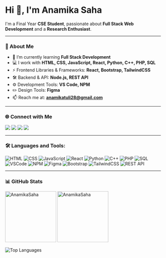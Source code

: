 # Hi 👋, I'm Anamika Saha

I'm a Final Year **CSE Student**, passionate about **Full Stack Web Development** and a **Research Enthusiast**.

---

### 🚀 About Me
- 🌱 I’m currently learning **Full Stack Development**
- 💻 I work with **HTML, CSS, JavaScript, React, Python, C++, PHP, SQL**
- ⚡  Frontend Libraries & Frameworks: **React, Bootstrap, TailwindCSS**
- 🛠️ Backend & API: **Node.js, REST API**
- ⚙️ Development Tools: **VS Code, NPM**
- ✏️ Design Tools: **Figma**
- 📫 Reach me at: **anamikatuli28@gmail.com**

---

### 🌐 Connect with Me
<p align="left">
<a href="https://x.com/AnamikaTuli133" target="blank"><img src="https://img.shields.io/badge/Twitter-1DA1F2?style=for-the-badge&logo=twitter&logoColor=white"/></a>
<a href="https://www.linkedin.com/in/anamika-saha-1a5b90325/" target="blank"><img src="https://img.shields.io/badge/LinkedIn-0077B5?style=for-the-badge&logo=linkedin&logoColor=white"/></a>
<a href="https://www.facebook.com/anamika.saha.131201/" target="blank"><img src="https://img.shields.io/badge/Facebook-1877F2?style=for-the-badge&logo=facebook&logoColor=white"/></a>
<a href="https://www.instagram.com/anamika._.saha/" target="blank"><img src="https://img.shields.io/badge/Instagram-E4405F?style=for-the-badge&logo=instagram&logoColor=white"/></a>
</p>

---

### 🛠️ Languages and Tools:
![HTML](https://img.shields.io/badge/HTML5-E34F26?style=for-the-badge&logo=html5&logoColor=white)
![CSS](https://img.shields.io/badge/CSS3-1572B6?style=for-the-badge&logo=css3&logoColor=white)
![JavaScript](https://img.shields.io/badge/JavaScript-F7DF1E?style=for-the-badge&logo=javascript&logoColor=black)
![React](https://img.shields.io/badge/React-20232A?style=for-the-badge&logo=react&logoColor=61DAFB)
![Python](https://img.shields.io/badge/Python-3776AB?style=for-the-badge&logo=python&logoColor=white)
![C++](https://img.shields.io/badge/C++-00599C?style=for-the-badge&logo=cplusplus&logoColor=white)
![PHP](https://img.shields.io/badge/PHP-777BB4?style=for-the-badge&logo=php&logoColor=white)
![SQL](https://img.shields.io/badge/MySQL-4479A1?style=for-the-badge&logo=mysql&logoColor=white)
![VSCode](https://img.shields.io/badge/VSCode-007ACC?style=for-the-badge&logo=visualstudiocode&logoColor=white)
![NPM](https://img.shields.io/badge/NPM-CB3837?style=for-the-badge&logo=npm&logoColor=white)
![Figma](https://img.shields.io/badge/Figma-F24E1E?style=for-the-badge&logo=figma&logoColor=white)
![Bootstrap](https://img.shields.io/badge/Bootstrap-563D7C?style=for-the-badge&logo=bootstrap&logoColor=white)
![TailwindCSS](https://img.shields.io/badge/TailwindCSS-38B2AC?style=for-the-badge&logo=tailwind-css&logoColor=white)
![REST API](https://img.shields.io/badge/REST-02569B?style=for-the-badge&logo=rest&logoColor=white)

---

### 📊 GitHub Stats
<p>
  <img src="https://github-readme-stats.vercel.app/api?username=AnamikaSaha&show_icons=true&theme=radical" alt="AnamikaSaha" height="165"/>
  <img src="https://github-readme-streak-stats.herokuapp.com/?user=AnamikaSaha&theme=radical" alt="AnamikaSaha" height="165"/>
</p>
<p>
  <img src="https://github-readme-stats.vercel.app/api/top-langs/?username=AnamikaSaha&layout=compact&theme=radical" alt="Top Languages" />
</p>
